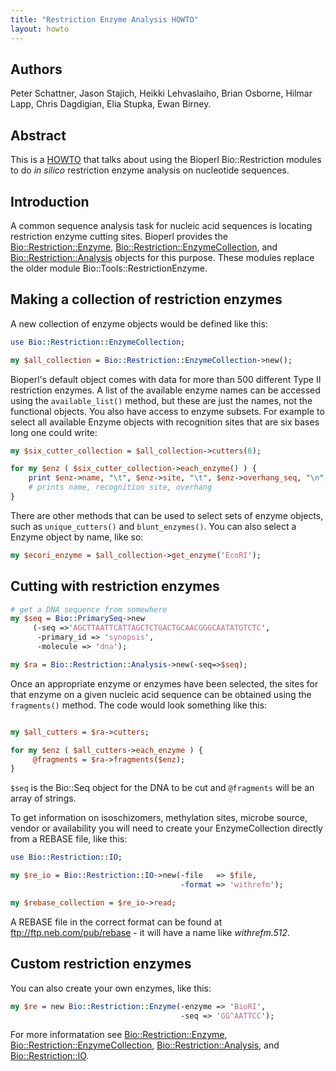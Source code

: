 ```yaml
---
title: "Restriction Enzyme Analysis HOWTO"
layout: howto
---
```


## Authors

Peter Schattner, Jason Stajich, Heikki Lehvaslaiho, Brian Osborne, Hilmar Lapp, Chris Dagdigian, Elia Stupka, Ewan Birney.

## Abstract

This is a [HOWTO](/howtos/index.html) that talks about using the Bioperl Bio::Restriction modules to do *in silico* restriction enzyme analysis on nucleotide sequences.

## Introduction

A common sequence analysis task for nucleic acid sequences is locating restriction enzyme cutting sites. Bioperl provides the  [Bio::Restriction::Enzyme](https://metacpan.org/pod/Bio::Restriction::Enzyme), [Bio::Restriction::EnzymeCollection](https://metacpan.org/pod/Bio::Restriction::EnzymeCollection), and [Bio::Restriction::Analysis](https://metacpan.org/pod/Bio::Restriction::Analysis) objects for this purpose. These modules replace the older module Bio::Tools::RestrictionEnzyme.

## Making a collection of restriction enzymes

A new collection of enzyme objects would be defined like this:

```perl
use Bio::Restriction::EnzymeCollection;

my $all_collection = Bio::Restriction::EnzymeCollection->new();
```

Bioperl's default object comes with data for more than 500 different Type II restriction enzymes. A list of the available enzyme names can be accessed using the `available_list()` method, but these are just the names, not the functional objects. You also have access to enzyme subsets. For example to select all available Enzyme objects with recognition sites that are six bases long one could write:

```perl
my $six_cutter_collection = $all_collection->cutters(6);

for my $enz ( $six_cutter_collection->each_enzyme() ) {
    print $enz->name, "\t", $enz->site, "\t", $enz->overhang_seq, "\n";
    # prints name, recognition site, overhang
}
```

There are other methods that can be used to select sets of enzyme objects, such as `unique_cutters()` and `blunt_enzymes()`. You can also select a Enzyme object by name, like so:

```perl
my $ecori_enzyme = $all_collection->get_enzyme('EcoRI');
```

## Cutting with restriction enzymes

```perl
# get a DNA sequence from somewhere
my $seq = Bio::PrimarySeq->new
     (-seq =>'AGCTTAATTCATTAGCTCTGACTGCAACGGGCAATATGTCTC',
      -primary_id => 'synopsis',
      -molecule => 'dna');

my $ra = Bio::Restriction::Analysis->new(-seq=>$seq);
```

Once an appropriate enzyme or enzymes have been selected, the sites for that enzyme on a given nucleic acid sequence can be obtained using the `fragments()` method. The code would look something like this:

```perl

my $all_cutters = $ra->cutters;

for my $enz ( $all_cutters->each_enzyme ) {
     @fragments = $ra->fragments($enz);
}
```

`$seq` is the Bio::Seq object for the DNA to be cut and `@fragments` will be an array of strings.

To get information on isoschizomers, methylation sites, microbe source, vendor or availability you will need to create your EnzymeCollection directly from a REBASE file, like this:

```perl
use Bio::Restriction::IO;

my $re_io = Bio::Restriction::IO->new(-file   => $file,
                                      -format => 'withrefm');

my $rebase_collection = $re_io->read;
```

A REBASE file in the correct format can be found at ftp://ftp.neb.com/pub/rebase - it will have a name like *withrefm.512*.

## Custom restriction enzymes

You can also create your own enzymes, like this:

```perl
my $re = new Bio::Restriction::Enzyme(-enzyme => 'BioRI',
                                      -seq => 'GG^AATTCC');
```

For more informatation see [Bio::Restriction::Enzyme](https://metacpan.org/pod/Bio::Restriction::Enzyme), [Bio::Restriction::EnzymeCollection](https://metacpan.org/pod/Bio::Restriction::EnzymeCollection), [Bio::Restriction::Analysis](https://metacpan.org/pod/Bio::Restriction::Analysis), and [Bio::Restriction::IO](https://metacpan.org/pod/Bio::Restriction::IO).


